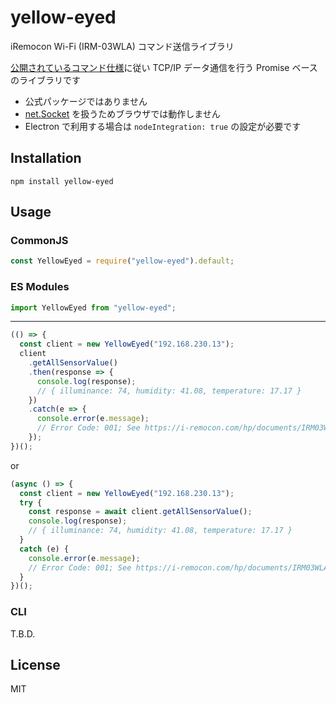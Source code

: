 # yellow-eyed

iRemocon Wi-Fi (IRM-03WLA) コマンド送信ライブラリ

[公開されているコマンド仕様](https://i-remocon.com/hp/documents/IRM03WLA_command_ref_v1.pdf)に従い
TCP/IP データ通信を行う Promise ベースのライブラリです

- 公式パッケージではありません
- [net.Socket](https://nodejs.org/api/net.html#net_class_net_socket) を扱うためブラウザでは動作しません
- Electron で利用する場合は `nodeIntegration: true` の設定が必要です

## Installation

```
npm install yellow-eyed
```

## Usage

### CommonJS

```js
const YellowEyed = require("yellow-eyed").default;
```

### ES Modules

```js
import YellowEyed from "yellow-eyed";
```

---

```js
(() => {
  const client = new YellowEyed("192.168.230.13");
  client
    .getAllSensorValue()
    .then(response => {
      console.log(response);
      // { illuminance: 74, humidity: 41.08, temperature: 17.17 }
    })
    .catch(e => {
      console.error(e.message);
      // Error Code: 001; See https://i-remocon.com/hp/documents/IRM03WLA_command_ref_v1.pdf
    });
})();
```

or

```js
(async () => {
  const client = new YellowEyed("192.168.230.13");
  try {
    const response = await client.getAllSensorValue();
    console.log(response);
    // { illuminance: 74, humidity: 41.08, temperature: 17.17 }
  }
  catch (e) {
    console.error(e.message);
    // Error Code: 001; See https://i-remocon.com/hp/documents/IRM03WLA_command_ref_v1.pdf
  }
})();
```

### CLI

T.B.D.

## License

MIT
